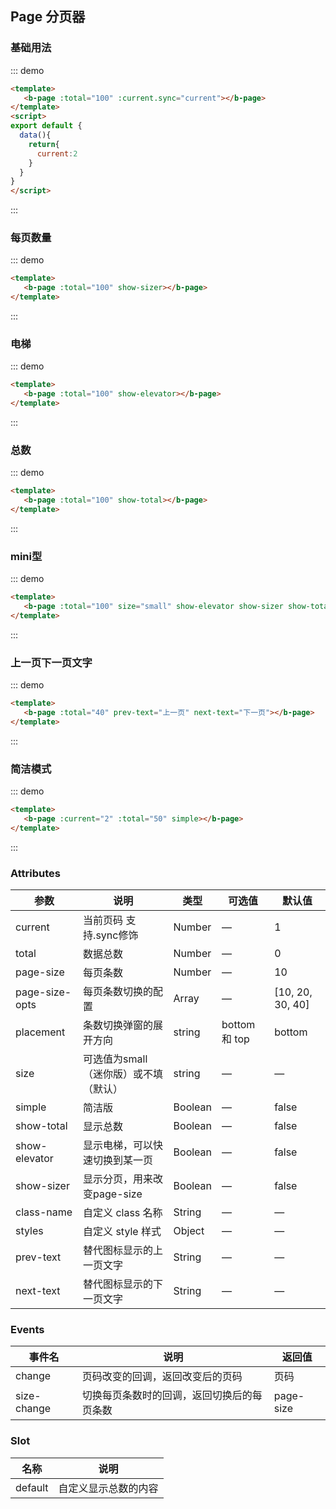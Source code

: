 ## Page 分页器

<template>
    <div class="global-anchor">
      <b-anchor :scroll-offset="100">
        <b-anchor-link href="#ji-chu-yong-fa" title="基础用法"></b-anchor-link>
        <b-anchor-link href="#mei-ye-shu-liang" title="每页数量"></b-anchor-link>
        <b-anchor-link href="#dian-ti" title="电梯"></b-anchor-link>
        <b-anchor-link href="#zong-shu" title="总数"></b-anchor-link>
        <b-anchor-link href="#mini-xing" title="mini型"></b-anchor-link>
        <b-anchor-link href="#shang-yi-ye-xia-yi-ye-wen-zi" title="上一页下一页文字"></b-anchor-link>
        <b-anchor-link href="#jian-ji-mo-shi" title="简洁模式"></b-anchor-link>
        <b-anchor-link href="#attributes" title="Attributes"></b-anchor-link>
        <b-anchor-link href="#events" title="Events"></b-anchor-link>
        <b-anchor-link href="#slot" title="Slot"></b-anchor-link>
      </b-anchor>
    </div>
</template>

### 基础用法

::: demo
```html
<template>
   <b-page :total="100" :current.sync="current"></b-page>
</template>
<script>
export default {
  data(){
    return{
      current:2
    }
  }
}
</script>
```
:::

### 每页数量

::: demo
```html
<template>
   <b-page :total="100" show-sizer></b-page>
</template>
```
:::

### 电梯

::: demo
```html
<template>
   <b-page :total="100" show-elevator></b-page>
</template>
```
:::

### 总数

::: demo
```html
<template>
   <b-page :total="100" show-total></b-page>
</template>
```
:::

### mini型

::: demo
```html
<template>
   <b-page :total="100" size="small" show-elevator show-sizer show-total></b-page>
</template>
```
:::

### 上一页下一页文字

::: demo
```html
<template>
   <b-page :total="40" prev-text="上一页" next-text="下一页"></b-page>
</template>
```
:::

### 简洁模式

::: demo
```html
<template>
   <b-page :current="2" :total="50" simple></b-page>
</template>
```
:::

### Attributes

| 参数      | 说明    | 类型      | 可选值       | 默认值   |
|---------- |-------- |---------- |-------------  |-------- |
| current     |  当前页码 支持.sync修饰  |  Number	  |  —   |  1   |
| total     |  数据总数  |  Number	  |  —   |  0   |
| page-size  |  每页条数  |  Number	  |  —   |  10   |
| page-size-opts  |  每页条数切换的配置  |  Array	  |  —   |  [10, 20, 30, 40]   |
| placement  |  条数切换弹窗的展开方向  |  string	  | bottom 和 top  |  bottom |
| size  |  可选值为small（迷你版）或不填（默认）  |  string	  | —   | —  |
| simple  | 简洁版 |  Boolean	  | —   |  false  |
| show-total  | 显示总数 |  Boolean	  | —   |  false  |
| show-elevator  | 显示电梯，可以快速切换到某一页 |  Boolean	  | —   |  false  |
| show-sizer | 显示分页，用来改变page-size |  Boolean	  | —   |  false  |
| class-name | 自定义 class 名称 |  String	  | —   |  —  |
| styles | 自定义 style 样式 |  Object	  | —   |  —  |
| prev-text | 替代图标显示的上一页文字 |  String	  | —   |  —  |
| next-text | 替代图标显示的下一页文字 |  String	  | —   |  —  |

### Events

| 事件名      | 说明    | 返回值      |
|---------- |-------- |---------- |
| change   | 页码改变的回调，返回改变后的页码   | 页码  |
| size-change   | 切换每页条数时的回调，返回切换后的每页条数   | page-size  |

### Slot

| 名称      | 说明    |
|---------- |-------- |
| default     | 自定义显示总数的内容   |
